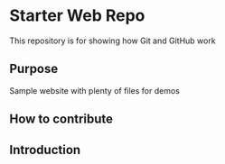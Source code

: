 # Starter Web Repo

This repository is for showing how Git and GitHub work

## Purpose

Sample website with plenty of files for demos

## How to contribute

## Introduction
